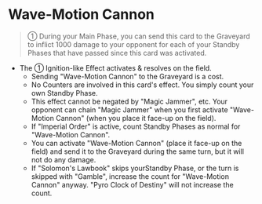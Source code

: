 # Wave-Motion Cannon

> ① During your Main Phase, you can send this card to the Graveyard to inflict 1000 damage to your opponent for each of your Standby Phases that have passed since this card was activated.

*   The ① Ignition-like Effect activates & resolves on the field.
    *   Sending "Wave-Motion Cannon" to the Graveyard is a cost.
    *   No Counters are involved in this card's effect. You simply count your own Standby Phase.
    *   This effect cannot be negated by "Magic Jammer", etc. Your opponent can chain "Magic Jammer" when you first activate "Wave-Motion Cannon" (when you place it face-up on the field).
    *   If "Imperial Order" is active, count Standby Phases as normal for "Wave-Motion Cannon".
    *   You can activate "Wave-Motion Cannon" (place it face-up on the field) and send it to the Graveyard during the same turn, but it will not do any damage.
    *   If "Solomon's Lawbook" skips yourStandby Phase, or the turn is skipped with "Gamble", increase the count for "Wave-Motion Cannon" anyway. "Pyro Clock of Destiny" will not increase the count.
